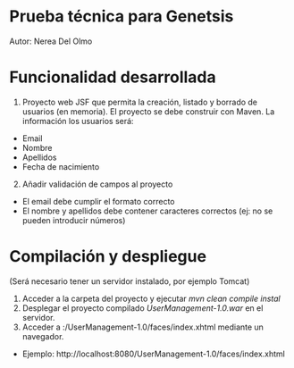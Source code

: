# Prueba técnica para Genetsis
Autor: Nerea Del Olmo

# Funcionalidad desarrollada
1. Proyecto web JSF que permita la creación, listado y borrado de usuarios (en memoria). El proyecto se debe construir con Maven.
La información los usuarios será:
  * Email
  * Nombre
  * Apellidos
  * Fecha de nacimiento

2. Añadir validación de campos al proyecto
  * El email debe cumplir el formato correcto
  * El nombre y apellidos debe contener caracteres correctos (ej: no
se pueden introducir números)

# Compilación y despliegue
(Será necesario tener un servidor instalado, por ejemplo Tomcat)
1. Acceder a la carpeta del proyecto y ejecutar _mvn clean compile instal_
2. Desplegar el proyecto compilado _UserManagement-1.0.war_ en el servidor.
3. Acceder a <ip-maquina-servidor>:<puerto-servidor>/UserManagement-1.0/faces/index.xhtml mediante un navegador.
  * Ejemplo: http://localhost:8080/UserManagement-1.0/faces/index.xhtml
